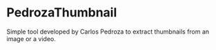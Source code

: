 # PedrozaThumbnail
Simple tool developed by Carlos Pedroza to extract thumbnails from an image or a video.
